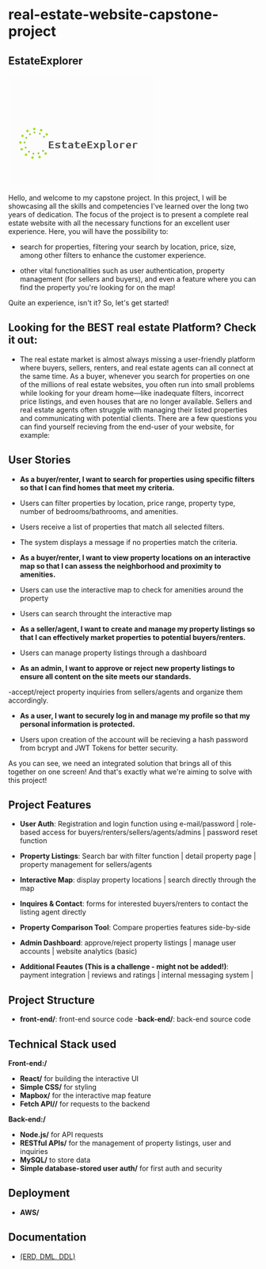 # real-estate-website-capstone-project

## EstateExplorer

![EstateExplorer Logo](assets/logo.png)

Hello, and welcome to my capstone project. In this project, I will be showcasing all the skills and competencies I've learned over the long two years of dedication. The focus of the project is to present a complete real estate website with all the necessary functions for an excellent user experience. Here, you will have the possibility to:
- search for properties, filtering your search by location, price, size, among other filters to enhance the customer experience.

- other vital functionalities such as user authentication, property management (for sellers and buyers), and even a feature where you can find the property you're looking for on the map!

 Quite an experience, isn't it? So, let's get started!

## Looking for the BEST real estate Platform? Check it out:

- The real estate market is almost always missing a user-friendly platform where buyers, sellers, renters, and real estate agents can all connect at the same time. As a buyer, whenever you search for properties on one of the millions of real estate websites, you often run into small problems while looking for your dream home—like inadequate filters, incorrect price listings, and even houses that are no longer available. Sellers and real estate agents often struggle with managing their listed properties and communicating with potential clients. There are a few questions you can find yourself recieving from the end-user of your website, for example:

## User Stories

- **As a buyer/renter, I want to search for properties using specific filters so that I can find homes that meet my criteria.**

 - Users can filter properties by location, price range, property type, number of bedrooms/bathrooms, and amenities.
- Users receive a list of properties that match all selected filters.
- The system displays a message if no properties match the criteria.

- **As a buyer/renter, I want to view property locations on an interactive map so that I can assess the neighborhood and proximity to amenities.**

- Users can use the interactive map to check for amenities around the property
- Users can search throught the interactive map

- **As a seller/agent, I want to create and manage my property listings so that I can effectively market properties to potential buyers/renters.**

- Users can manage property listings through a dashboard

- **As an admin, I want to approve or reject new property listings to ensure all content on the site meets our standards.**

-accept/reject property inquiries from sellers/agents and organize them accordingly.

- **As a user, I want to securely log in and manage my profile so that my personal information is protected.**

- Users upon creation of the account will be recieving a hash password from bcrypt and JWT Tokens for better security.


As you can see,  we need an integrated solution that brings all of this together on one screen! And that's exactly what we're aiming to solve with this project!


## Project Features

- **User Auth**: Registration and login function using e-mail/password | role-based access for buyers/renters/sellers/agents/admins | password reset function

- **Property Listings**: Search bar with filter function | detail property page | property management for sellers/agents

- **Interactive Map**: display property locations | search directly through the map

- **Inquires & Contact**: forms for interested buyers/renters to contact the listing agent directly

- **Property Comparison Tool**: Compare properties features side-by-side

- **Admin Dashboard**: approve/reject property listings | manage user accounts | website analytics (basic)

- **Additional Feautes (This is a challenge - might not be added!)**: payment integration | reviews and ratings | internal messaging system | 



## Project Structure

- **front-end/**: front-end source code 
-**back-end/**: back-end source code 


## Technical Stack used

**Front-end:/** 

- **React/** for building the interactive UI 
- **Simple CSS/** for styling 
- **Mapbox/** for the interactive map feature 
- **Fetch API//** for requests to the backend 

**Back-end:/** 

- **Node.js/** for API requests 
- **RESTful APIs/** for the management of property listings, user and inquiries 
- **MySQL/** to store data 
- **Simple database-stored user auth/** for first auth and security 

## Deployment 

- **AWS/** 

## Documentation


- [(ERD, DML, DDL)](docs/ERD.md)


